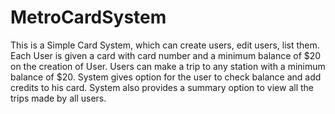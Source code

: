 # MetroCardSystem 
This is a Simple Card System, which can create users, edit users, list them. Each User is given a card with card number and a minimum balance of $20 on the creation of User.
Users can make a trip to any station with a minimum balance of $20. System gives option for the user to check balance and add credits to his card.
System also provides a summary option to view all the trips made by all users.
